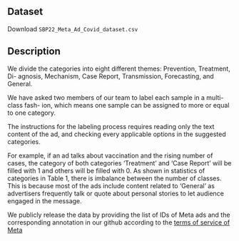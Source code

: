 ## Dataset

Download <code>SBP22_Meta_Ad_Covid_dataset.csv</code>

## Description
We divide the categories into eight different themes: Prevention, Treatment, Di-
agnosis, Mechanism, Case Report, Transmission, Forecasting, and General.

We have asked two members of our team to label each sample in a multi-class fash-
ion, which means one sample can be assigned to more or equal to one category.

The instructions for the labeling process requires reading only the text content
of the ad, and checking every applicable options in the suggested categories.

For example, if an ad talks about vaccination and the rising number of cases,
the category of both categories ‘Treatment’ and ‘Case Report’ will be filled with 1
and others will be filled with 0. As shown in statistics of categories in Table 1,
there is imbalance between the number of classes. This is because most of the ads include
content related to ‘General’ as advertisers frequently talk or quote about personal stories
to let audience engaged in the message.

We publicly release the data by providing the list of IDs of Meta ads and the corresponding
annotation in our github according to the [terms of service of Meta](https://developers.facebook.com/terms/)
